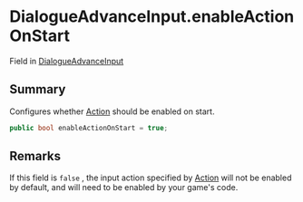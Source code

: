 # DialogueAdvanceInput.enableActionOnStart

Field in [DialogueAdvanceInput](/docs/api/csharp/yarn.unity.legacy.dialogueadvanceinput.md)

## Summary


Configures whether  <a href="yarn.unity.legacy.dialogueadvanceinput.action.md">Action</a>  should be enabled on start.


```csharp
public bool enableActionOnStart = true;
```

## Remarks


If this field is  <code>false</code> , the input action specified
by  <a href="yarn.unity.legacy.dialogueadvanceinput.action.md">Action</a>  will not be enabled by default, and will
need to be enabled by your game's code.


